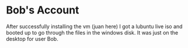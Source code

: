 # Bob's Account

After successfully installing the vm (juan here) I got a lubuntu live iso and booted up to go through the files in the windows disk. It was just on the desktop for user Bob.
